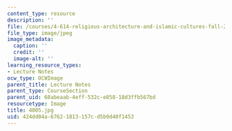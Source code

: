 ```yaml
---
content_type: resource
description: ''
file: /courses/4-614-religious-architecture-and-islamic-cultures-fall-2002/424dd04a67621813157cd5b9d40f1453_4005.jpg
file_type: image/jpeg
image_metadata:
  caption: ''
  credit: ''
  image-alt: ''
learning_resource_types:
- Lecture Notes
ocw_type: OCWImage
parent_title: Lecture Notes
parent_type: CourseSection
parent_uid: 68abeaab-4eff-532c-e858-18d3ffb567bd
resourcetype: Image
title: 4005.jpg
uid: 424dd04a-6762-1813-157c-d5b9d40f1453
---
```

